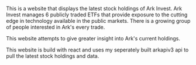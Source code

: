 

This is a website that displays the latest stock holdings of Ark Invest. Ark Invest manages 6 publicly traded ETFs that provide exposure to the cutting edge in technology available in the public markets. There is a growing group of people interested in Ark's every trade. 

This website attempts to give greater insight into Ark's current holdings. 


This website is build with react and uses my seperately built arkapiv3 api to pull the latest stock holdings and data. 

